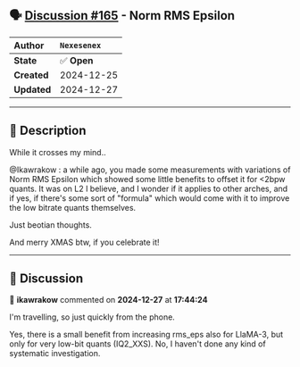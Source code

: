 ## 🗣️ [Discussion #165](https://github.com/ikawrakow/ik_llama.cpp/discussions/165) - Norm RMS Epsilon

| **Author** | `Nexesenex` |
| :--- | :--- |
| **State** | ✅ **Open** |
| **Created** | 2024-12-25 |
| **Updated** | 2024-12-27 |

---

## 📄 Description

While it crosses my mind..

@Ikawrakow : a while ago, you made some measurements with variations of Norm RMS Epsilon which showed some little benefits to offset it for <2bpw quants. It was on L2 I believe, and I wonder if it applies to other arches, and if yes, if there's some sort of "formula" which would come with it to improve the low bitrate quants themselves.

Just beotian thoughts.

And merry XMAS btw, if you celebrate it!

---

## 💬 Discussion

👤 **ikawrakow** commented on **2024-12-27** at **17:44:24**

I'm travelling, so just quickly from the phone.

Yes, there is a small benefit from increasing rms_eps also for LlaMA-3, but only for very low-bit quants (IQ2_XXS). No, I haven't done any kind of systematic investigation.